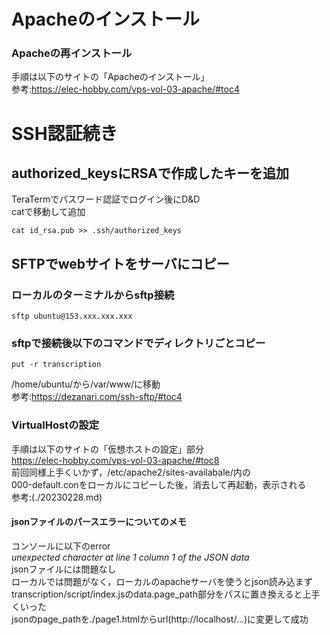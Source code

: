 # Apacheのインストール
### Apacheの再インストール
手順は以下のサイトの「Apacheのインストール」<br>
参考:https://elec-hobby.com/vps-vol-03-apache/#toc4
# SSH認証続き
## authorized_keysにRSAで作成したキーを追加
TeraTermでパスワード認証でログイン後にD&D<br>
catで移動して追加

```
cat id_rsa.pub >> .ssh/authorized_keys
```

## SFTPでwebサイトをサーバにコピー
### ローカルのターミナルからsftp接続
```
sftp ubuntu@153.xxx.xxx.xxx
```
### sftpで接続後以下のコマンドでディレクトリごとコピー

```
put -r transcription
```
/home/ubuntu/から/var/www/に移動<br>
参考:https://dezanari.com/ssh-sftp/#toc4
### VirtualHostの設定
手順は以下のサイトの「仮想ホストの設定」部分<br>
https://elec-hobby.com/vps-vol-03-apache/#toc8<br>
前回同様上手くいかず，/etc/apache2/sites-availabale/内の<br>
000-default.conをローカルにコピーした後，消去して再起動，表示される<br>
参考:(./20230228.md)

#### jsonファイルのパースエラーについてのメモ
コンソールに以下のerror<br>
_unexpected character at line 1 column 1 of the JSON data_<br>
jsonファイルには問題なし<br>
ローカルでは問題がなく，ローカルのapacheサーバを使うとjson読み込まず<br>
transcription/script/index.jsのdata.page_path部分をパスに置き換えると上手くいった<br>
jsonのpage_pathを./page1.htmlからurl(http://localhost/...)に変更して成功

